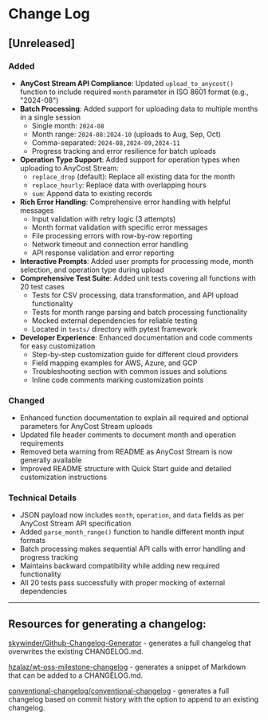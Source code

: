 # Change Log

## [Unreleased]

### Added
- **AnyCost Stream API Compliance**: Updated `upload_to_anycost()` function to include required `month` parameter in ISO 8601 format (e.g., "2024-08")
- **Batch Processing**: Added support for uploading data to multiple months in a single session
  - Single month: `2024-08`
  - Month range: `2024-08:2024-10` (uploads to Aug, Sep, Oct)  
  - Comma-separated: `2024-08,2024-09,2024-11`
  - Progress tracking and error resilience for batch uploads
- **Operation Type Support**: Added support for operation types when uploading to AnyCost Stream:
  - `replace_drop` (default): Replace all existing data for the month
  - `replace_hourly`: Replace data with overlapping hours  
  - `sum`: Append data to existing records
- **Rich Error Handling**: Comprehensive error handling with helpful messages
  - Input validation with retry logic (3 attempts)
  - Month format validation with specific error messages
  - File processing errors with row-by-row reporting
  - Network timeout and connection error handling
  - API response validation and error reporting
- **Interactive Prompts**: Added user prompts for processing mode, month selection, and operation type during upload
- **Comprehensive Test Suite**: Added unit tests covering all functions with 20 test cases
  - Tests for CSV processing, data transformation, and API upload functionality
  - Tests for month range parsing and batch processing functionality
  - Mocked external dependencies for reliable testing
  - Located in `tests/` directory with pytest framework
- **Developer Experience**: Enhanced documentation and code comments for easy customization
  - Step-by-step customization guide for different cloud providers
  - Field mapping examples for AWS, Azure, and GCP
  - Troubleshooting section with common issues and solutions
  - Inline code comments marking customization points

### Changed  
- Enhanced function documentation to explain all required and optional parameters for AnyCost Stream uploads
- Updated file header comments to document month and operation requirements  
- Removed beta warning from README as AnyCost Stream is now generally available
- Improved README structure with Quick Start guide and detailed customization instructions

### Technical Details
- JSON payload now includes `month`, `operation`, and `data` fields as per AnyCost Stream API specification
- Added `parse_month_range()` function to handle different month input formats
- Batch processing makes sequential API calls with error handling and progress tracking
- Maintains backward compatibility while adding new required functionality
- All 20 tests pass successfully with proper mocking of external dependencies

---

## Resources for generating a changelog:

[skywinder/Github-Changelog-Generator](https://github.com/skywinder/Github-Changelog-Generator) - generates a full changelog that overwrites the existing CHANGELOG.md. 

[hzalaz/wt-oss-milestone-changelog](https://github.com/hzalaz/wt-oss-milestone-changelog) - generates a snippet of Markdown that can be added to a CHANGELOG.md.

[conventional-changelog/conventional-changelog](https://github.com/conventional-changelog/conventional-changelog/tree/master/packages/conventional-changelog-cli) - generates a full changelog based on commit history with the option to append to an existing changelog.